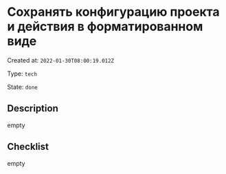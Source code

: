 # Сохранять конфигурацию проекта и действия в форматированном виде

Created at: `2022-01-30T08:00:19.012Z`

Type: `tech`

State: `done`

## Description
empty

## Checklist
empty
